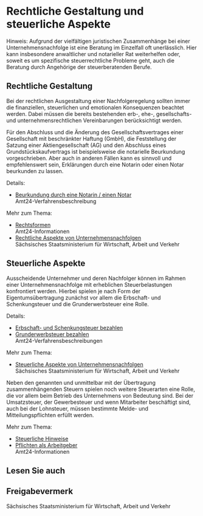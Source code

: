 # Rechtliche Gestaltung und steuerliche Aspekte

Hinweis: Aufgrund der vielfältigen juristischen Zusammenhänge bei einer Unternehmensnachfolge ist eine Beratung im Einzelfall oft unerlässlich. Hier kann insbesondere anwaltlicher und notarieller Rat weiterhelfen oder, soweit es um spezifische steuerrechtliche Probleme geht, auch die Beratung durch Angehörige der steuerberatenden Berufe.

Rechtliche Gestaltung
---------------------

Bei der rechtlichen Ausgestaltung einer Nachfolgeregelung sollten immer die finanziellen, steuerlichen und emotionalen Konsequenzen beachtet werden. Dabei müssen die bereits bestehenden erb-, ehe-, gesellschafts- und unternehmensrechtlichen Vereinbarungen berücksichtigt werden.

Für den Abschluss und die Änderung des Gesellschaftsvertrages einer Gesellschaft mit beschränkter Haftung (GmbH), die Feststellung der Satzung einer Aktiengesellschaft (AG) und den Abschluss eines Grundstückskaufvertrags ist beispielsweise die notarielle Beurkundung vorgeschrieben. Aber auch in anderen Fällen kann es sinnvoll und empfehlenswert sein, Erklärungen durch eine Notarin oder einen Notar beurkunden zu lassen.

Details:

* [Beurkundung durch eine Notarin / einen Notar](https://amt24dev.sachsen.de/zufi/leistungen/6000423)  
   Amt24-Verfahrensbeschreibung

Mehr zum Thema:

* [Rechtsformen](https://amt24dev.sachsen.de/zufi/lebenslagen/5000490)  
   Amt24-Informationen
* [Rechtliche Aspekte von Unternehmensnachfolgen](http://www.unternehmensnachfolge.sachsen.de/5068.html)  
   Sächsisches Staatsministerium für Wirtschaft, Arbeit und Verkehr

Steuerliche Aspekte
-------------------

Ausscheidende Unternehmer und deren Nachfolger können im Rahmen einer Unternehmensnachfolge mit erheblichen Steuerbelastungen konfrontiert werden. Hierbei spielen je nach Form der Eigentumsübertragung zunächst vor allem die Erbschaft- und Schenkungsteuer und die Grunderwerbsteuer eine Rolle.

Details:

* [Erbschaft- und Schenkungsteuer bezahlen](https://amt24dev.sachsen.de/zufi/leistungen/6000370)
* [Grunderwerbsteuer bezahlen](https://amt24dev.sachsen.de/zufi/leistungen/6000472)  
   Amt24-Verfahrensbeschreibungen

Mehr zum Thema:

* [Steuerliche Aspekte von Unternehmensnachfolgen](http://www.unternehmensnachfolge.sachsen.de/5070.html)  
   Sächsisches Staatsministerium für Wirtschaft, Arbeit und Verkehr

Neben den genannten und unmittelbar mit der Übertragung zusammenhängenden Steuern spielen noch weitere Steuerarten eine Rolle, die vor allem beim Betrieb des Unternehmens von Bedeutung sind. Bei der Umsatzsteuer, der Gewerbesteuer und wenn Mitarbeiter beschäftigt sind, auch bei der Lohnsteuer, müssen bestimmte Melde- und Mitteilungspflichten erfüllt werden.

Mehr zum Thema:

* [Steuerliche Hinweise](https://amt24dev.sachsen.de/zufi/lebenslagen/5000432)
* [Pflichten als Arbeitgeber](https://amt24dev.sachsen.de/zufi/lebenslagen/5000844)  
   Amt24-Informationen

## Lesen Sie auch

## Freigabevermerk

Sächsisches Staatsministerium für Wirtschaft, Arbeit und Verkehr
